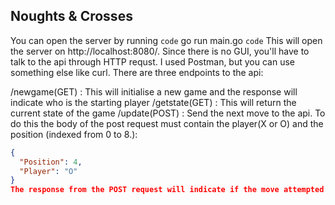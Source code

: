 ## Noughts & Crosses

You can open the server by running `code` go run main.go `code`
This will open the server on http://localhost:8080/.
Since there is no GUI, you'll have to talk to the api through HTTP requst. I used Postman, but you can use something else like curl.
There are three endpoints to the api:

/newgame(GET)  : This will initialise a new game and the response will indicate who is the starting player
/getstate(GET) : This will return the current state of the game
/update(POST)  : Send the next move to the api. To do this the body of the post request must contain the player(X or O) and the position (indexed from 0 to 8.):
```json
{
  "Position": 4,
  "Player": "O"
}
The response from the POST request will indicate if the move attempted by the player was no legal, or if the game is over.